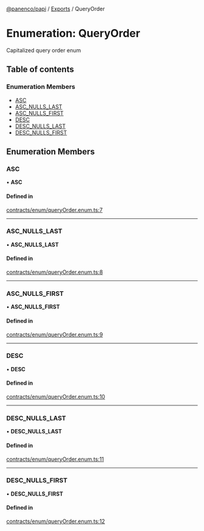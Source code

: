 [@panenco/papi](../README.md) / [Exports](../modules.md) / QueryOrder

# Enumeration: QueryOrder

Capitalized query order enum

## Table of contents

### Enumeration Members

- [ASC](QueryOrder.md#asc)
- [ASC\_NULLS\_LAST](QueryOrder.md#asc_nulls_last)
- [ASC\_NULLS\_FIRST](QueryOrder.md#asc_nulls_first)
- [DESC](QueryOrder.md#desc)
- [DESC\_NULLS\_LAST](QueryOrder.md#desc_nulls_last)
- [DESC\_NULLS\_FIRST](QueryOrder.md#desc_nulls_first)

## Enumeration Members

### ASC

• **ASC**

#### Defined in

[contracts/enum/queryOrder.enum.ts:7](https://github.com/Panenco/papi/blob/f81f929/src/contracts/enum/queryOrder.enum.ts#L7)

___

### ASC\_NULLS\_LAST

• **ASC\_NULLS\_LAST**

#### Defined in

[contracts/enum/queryOrder.enum.ts:8](https://github.com/Panenco/papi/blob/f81f929/src/contracts/enum/queryOrder.enum.ts#L8)

___

### ASC\_NULLS\_FIRST

• **ASC\_NULLS\_FIRST**

#### Defined in

[contracts/enum/queryOrder.enum.ts:9](https://github.com/Panenco/papi/blob/f81f929/src/contracts/enum/queryOrder.enum.ts#L9)

___

### DESC

• **DESC**

#### Defined in

[contracts/enum/queryOrder.enum.ts:10](https://github.com/Panenco/papi/blob/f81f929/src/contracts/enum/queryOrder.enum.ts#L10)

___

### DESC\_NULLS\_LAST

• **DESC\_NULLS\_LAST**

#### Defined in

[contracts/enum/queryOrder.enum.ts:11](https://github.com/Panenco/papi/blob/f81f929/src/contracts/enum/queryOrder.enum.ts#L11)

___

### DESC\_NULLS\_FIRST

• **DESC\_NULLS\_FIRST**

#### Defined in

[contracts/enum/queryOrder.enum.ts:12](https://github.com/Panenco/papi/blob/f81f929/src/contracts/enum/queryOrder.enum.ts#L12)
